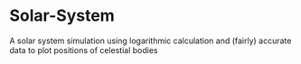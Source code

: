 # Solar-System
A solar system simulation using logarithmic calculation and (fairly) accurate data to plot positions of celestial bodies
